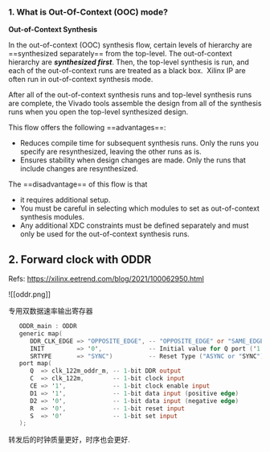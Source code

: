 ### 1. What is Out-Of-Context (OOC) mode?

**Out-of-Context Synthesis**

In the out-of-context (OOC) synthesis flow, certain levels of hierarchy are ==synthesized separately== from the top-level. The out-of-context hierarchy are ***synthesized first***. Then, the top-level synthesis is run, and each of the out-of-context runs are treated as a black box. 
Xilinx IP are often run in out-of-context synthesis mode. 

After all of the out-of-context synthesis runs and top-level synthesis runs are complete, the Vivado tools assemble the design from all of the synthesis runs when you open the top-level synthesized design.

This flow offers the following ==advantages==:
-   Reduces compile time for subsequent synthesis runs. Only the runs you specify are resynthesized, leaving the other runs as is.
-   Ensures stability when design changes are made. Only the runs that include changes are resynthesized.

The ==disadvantage== of this flow is that 
- it requires additional setup. 
- You must be careful in selecting which modules to set as out-of-context synthesis modules. 
- Any additional XDC constraints must be defined separately and must only be used for the out-of-context synthesis runs. 

## 2. Forward clock with ODDR

Refs: https://xilinx.eetrend.com/blog/2021/100062950.html

![[oddr.png]]

专用双数据速率输出寄存器

```verilog
   ODDR_main : ODDR
   generic map(
      DDR_CLK_EDGE => "OPPOSITE_EDGE", -- "OPPOSITE_EDGE" or "SAME_EDGE"
      INIT         => '0',             -- Initial value for Q port ('1' or '0')
      SRTYPE       => "SYNC")          -- Reset Type ("ASYNC or "SYNC")
   port map(
      Q  => clk_122m_oddr_m, -- 1-bit DDR output
      C  => clk_122m,        -- 1-bit clock input
      CE => '1',             -- 1-bit clock enable input
      D1 => '1',             -- 1-bit data input (positive edge)
      D2 => '0',             -- 1-bit data input (negative edge)
      R  => '0',             -- 1-bit reset input
      S  => '0'              -- 1-bit set input
   );
```

转发后的时钟质量更好，时序也会更好.

